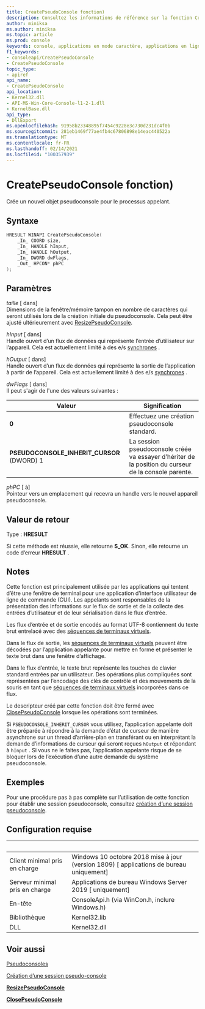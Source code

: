 ```yaml
---
title: CreatePseudoConsole fonction)
description: Consultez les informations de référence sur la fonction CreatePseudoConsole, qui alloue un nouveau pseudoconsole pour le processus appelant.
author: miniksa
ms.author: miniksa
ms.topic: article
ms.prod: console
keywords: console, applications en mode caractère, applications en ligne de commande, applications Terminal Server, API console, conpty, pseudoconsole
f1_keywords:
- consoleapi/CreatePseudoConsole
- CreatePseudoConsole
topic_type:
- apiref
api_name:
- CreatePseudoConsole
api_location:
- Kernel32.dll
- API-MS-Win-Core-Console-l1-2-1.dll
- KernelBase.dll
api_type:
- DllExport
ms.openlocfilehash: 91958b23348895f7454c9228e3c730d231dc4f0b
ms.sourcegitcommit: 281eb1469f77ae4fb4c67806898e14eac440522a
ms.translationtype: MT
ms.contentlocale: fr-FR
ms.lasthandoff: 02/14/2021
ms.locfileid: "100357939"
---
```

# <a name="createpseudoconsole-function"></a>CreatePseudoConsole fonction)

Crée un nouvel objet pseudoconsole pour le processus appelant.

## <a name="syntax"></a>Syntaxe

```C
HRESULT WINAPI CreatePseudoConsole(
    _In_ COORD size,
    _In_ HANDLE hInput,
    _In_ HANDLE hOutput,
    _In_ DWORD dwFlags,
    _Out_ HPCON* phPC
);
```

## <a name="parameters"></a>Paramètres

*taille* \[ dans\]  
Dimensions de la fenêtre/mémoire tampon en nombre de caractères qui seront utilisés lors de la création initiale du pseudoconsole. Cela peut être ajusté ultérieurement avec [ResizePseudoConsole](resizepseudoconsole.md).

*hInput* \[ dans\]  
Handle ouvert d’un flux de données qui représente l’entrée d’utilisateur sur l’appareil. Cela est actuellement limité à des e/s [synchrones](/windows/desktop/Sync/synchronization-and-overlapped-input-and-output) .

*hOutput* \[ dans\]  
Handle ouvert d’un flux de données qui représente la sortie de l’application à partir de l’appareil. Cela est actuellement limité à des e/s [synchrones](/windows/desktop/Sync/synchronization-and-overlapped-input-and-output) .

*dwFlags* \[ dans\]  
Il peut s'agir de l'une des valeurs suivantes :

| Valeur | Signification |
|-|-|
| **0** | Effectuez une création pseudoconsole standard. |
| **PSEUDOCONSOLE_INHERIT_CURSOR** (DWORD) 1 | La session pseudoconsole créée va essayer d’hériter de la position du curseur de la console parente. |

*phPC* \[ à\]  
Pointeur vers un emplacement qui recevra un handle vers le nouvel appareil pseudoconsole.

## <a name="return-value"></a>Valeur de retour

Type : **HRESULT**

Si cette méthode est réussie, elle retourne **S_OK**. Sinon, elle retourne un code d’erreur **HRESULT** .

## <a name="remarks"></a>Notes

Cette fonction est principalement utilisée par les applications qui tentent d’être une fenêtre de terminal pour une application d’interface utilisateur de ligne de commande (CUI). Les appelants sont responsables de la présentation des informations sur le flux de sortie et de la collecte des entrées d’utilisateur et de leur sérialisation dans le flux d’entrée.

Les flux d’entrée et de sortie encodés au format UTF-8 contiennent du texte brut entrelacé avec des [séquences de terminaux virtuels](console-virtual-terminal-sequences.md).

Dans le flux de sortie, les [séquences de terminaux virtuels](console-virtual-terminal-sequences.md) peuvent être décodées par l’application appelante pour mettre en forme et présenter le texte brut dans une fenêtre d’affichage.

Dans le flux d’entrée, le texte brut représente les touches de clavier standard entrées par un utilisateur. Des opérations plus compliquées sont représentées par l’encodage des clés de contrôle et des mouvements de la souris en tant que [séquences de terminaux virtuels](console-virtual-terminal-sequences.md) incorporées dans ce flux.

Le descripteur créé par cette fonction doit être fermé avec [ClosePseudoConsole](closepseudoconsole.md) lorsque les opérations sont terminées.

Si `PSEUDOCONSOLE_INHERIT_CURSOR` vous utilisez, l’application appelante doit être préparée à répondre à la demande d’état de curseur de manière asynchrone sur un thread d’arrière-plan en transférant ou en interprétant la demande d’informations de curseur qui seront reçues `hOutput` et répondant à `hInput` . Si vous ne le faites pas, l’application appelante risque de se bloquer lors de l’exécution d’une autre demande du système pseudoconsole.

## <a name="examples"></a>Exemples

Pour une procédure pas à pas complète sur l’utilisation de cette fonction pour établir une session pseudoconsole, consultez [création d’une session pseudoconsole](creating-a-pseudoconsole-session.md).

## <a name="requirements"></a>Configuration requise

| &nbsp; | &nbsp; |
|-|-|
| Client minimal pris en charge | Windows 10 octobre 2018 mise à jour (version 1809) \[ applications de bureau uniquement\] |
| Serveur minimal pris en charge | Applications de bureau Windows Server 2019 \[ uniquement\] |
| En-tête | ConsoleApi.h (via WinCon.h, inclure Windows.h) |
| Bibliothèque | Kernel32.lib |
| DLL | Kernel32.dll |

## <a name="see-also"></a>Voir aussi

[Pseudoconsoles](pseudoconsoles.md)

[Création d’une session pseudo-console](creating-a-pseudoconsole-session.md)

[**ResizePseudoConsole**](resizepseudoconsole.md)

[**ClosePseudoConsole**](closepseudoconsole.md)